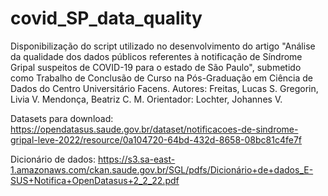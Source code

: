 # covid_SP_data_quality

Disponibilização do script utilizado no desenvolvimento do artigo "Análise da qualidade dos dados públicos referentes à notificação de Síndrome Gripal suspeitos de COVID-19 para o estado de São Paulo", submetido como Trabalho de Conclusão de Curso na Pós-Graduação em Ciência de Dados do Centro Universitário Facens.
Autores: Freitas, Lucas S.  Gregorin, Livia V. Mendonça, Beatriz C. M.
Orientador: Lochter, Johannes V.


Datasets para download: https://opendatasus.saude.gov.br/dataset/notificacoes-de-sindrome-gripal-leve-2022/resource/0a104720-64bd-432d-8658-08bc81c4fe7f

Dicionário de dados: https://s3.sa-east-1.amazonaws.com/ckan.saude.gov.br/SGL/pdfs/Dicionário+de+dados_E-SUS+Notifica+OpenDatasus+2_2_22.pdf
